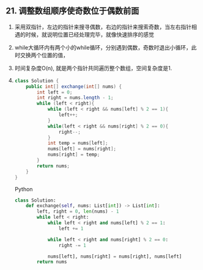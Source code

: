 ## 21. 调整数组顺序使奇数位于偶数前面

1. 采用双指针，左边的指针来搜寻偶数，右边的指针来搜索奇数，当左右指针相遇的时候，就说明位置已经处理完毕，就像快速排序的感觉

2. while大循环内有两个小的while循环，分别遇到偶数，奇数时退出小循环，此时交换两个位置的值，

3. 时间复杂度O(n), 就是两个指针共同遍历整个数组，空间复杂度是1.

4. ```java
   class Solution {
       public int[] exchange(int[] nums) {
           int left = 0;
           int right = nums.length - 1;
           while (left < right){
               while (left < right && nums[left] % 2 == 1){
                   left++;
               }
               while(left < right && nums[right] % 2 == 0){
                   right--;
               }
               int temp = nums[left];
               nums[left] = nums[right];
               nums[right] = temp;
           }
           return nums;
       }
   }
   ```

   Python

   ```python
   class Solution:
       def exchange(self, nums: List[int]) -> List[int]:
           left, right = 0, len(nums) - 1
           while left < right:
               while left < right and nums[left] % 2 == 1:
                   left += 1
   
               while left < right and nums[right] % 2 == 0:
                   right -= 1
   
               nums[left], nums[right] = nums[right], nums[left]
           return nums
   ```

   